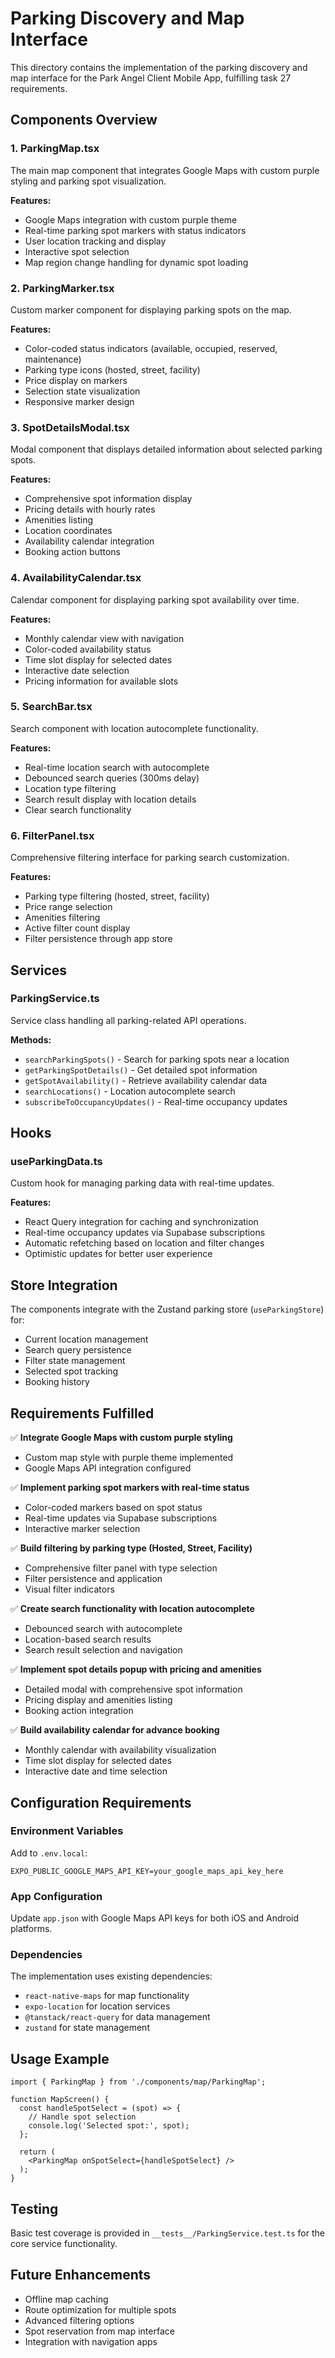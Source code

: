 # Parking Discovery and Map Interface

This directory contains the implementation of the parking discovery and map interface for the Park Angel Client Mobile App, fulfilling task 27 requirements.

## Components Overview

### 1. ParkingMap.tsx
The main map component that integrates Google Maps with custom purple styling and parking spot visualization.

**Features:**
- Google Maps integration with custom purple theme
- Real-time parking spot markers with status indicators
- User location tracking and display
- Interactive spot selection
- Map region change handling for dynamic spot loading

### 2. ParkingMarker.tsx
Custom marker component for displaying parking spots on the map.

**Features:**
- Color-coded status indicators (available, occupied, reserved, maintenance)
- Parking type icons (hosted, street, facility)
- Price display on markers
- Selection state visualization
- Responsive marker design

### 3. SpotDetailsModal.tsx
Modal component that displays detailed information about selected parking spots.

**Features:**
- Comprehensive spot information display
- Pricing details with hourly rates
- Amenities listing
- Location coordinates
- Availability calendar integration
- Booking action buttons

### 4. AvailabilityCalendar.tsx
Calendar component for displaying parking spot availability over time.

**Features:**
- Monthly calendar view with navigation
- Color-coded availability status
- Time slot display for selected dates
- Interactive date selection
- Pricing information for available slots

### 5. SearchBar.tsx
Search component with location autocomplete functionality.

**Features:**
- Real-time location search with autocomplete
- Debounced search queries (300ms delay)
- Location type filtering
- Search result display with location details
- Clear search functionality

### 6. FilterPanel.tsx
Comprehensive filtering interface for parking search customization.

**Features:**
- Parking type filtering (hosted, street, facility)
- Price range selection
- Amenities filtering
- Active filter count display
- Filter persistence through app store

## Services

### ParkingService.ts
Service class handling all parking-related API operations.

**Methods:**
- `searchParkingSpots()` - Search for parking spots near a location
- `getParkingSpotDetails()` - Get detailed spot information
- `getSpotAvailability()` - Retrieve availability calendar data
- `searchLocations()` - Location autocomplete search
- `subscribeToOccupancyUpdates()` - Real-time occupancy updates

## Hooks

### useParkingData.ts
Custom hook for managing parking data with real-time updates.

**Features:**
- React Query integration for caching and synchronization
- Real-time occupancy updates via Supabase subscriptions
- Automatic refetching based on location and filter changes
- Optimistic updates for better user experience

## Store Integration

The components integrate with the Zustand parking store (`useParkingStore`) for:
- Current location management
- Search query persistence
- Filter state management
- Selected spot tracking
- Booking history

## Requirements Fulfilled

✅ **Integrate Google Maps with custom purple styling**
- Custom map style with purple theme implemented
- Google Maps API integration configured

✅ **Implement parking spot markers with real-time status**
- Color-coded markers based on spot status
- Real-time updates via Supabase subscriptions
- Interactive marker selection

✅ **Build filtering by parking type (Hosted, Street, Facility)**
- Comprehensive filter panel with type selection
- Filter persistence and application
- Visual filter indicators

✅ **Create search functionality with location autocomplete**
- Debounced search with autocomplete
- Location-based search results
- Search result selection and navigation

✅ **Implement spot details popup with pricing and amenities**
- Detailed modal with comprehensive spot information
- Pricing display and amenities listing
- Booking action integration

✅ **Build availability calendar for advance booking**
- Monthly calendar with availability visualization
- Time slot display for selected dates
- Interactive date and time selection

## Configuration Requirements

### Environment Variables
Add to `.env.local`:
```
EXPO_PUBLIC_GOOGLE_MAPS_API_KEY=your_google_maps_api_key_here
```

### App Configuration
Update `app.json` with Google Maps API keys for both iOS and Android platforms.

### Dependencies
The implementation uses existing dependencies:
- `react-native-maps` for map functionality
- `expo-location` for location services
- `@tanstack/react-query` for data management
- `zustand` for state management

## Usage Example

```tsx
import { ParkingMap } from './components/map/ParkingMap';

function MapScreen() {
  const handleSpotSelect = (spot) => {
    // Handle spot selection
    console.log('Selected spot:', spot);
  };

  return (
    <ParkingMap onSpotSelect={handleSpotSelect} />
  );
}
```

## Testing

Basic test coverage is provided in `__tests__/ParkingService.test.ts` for the core service functionality.

## Future Enhancements

- Offline map caching
- Route optimization for multiple spots
- Advanced filtering options
- Spot reservation from map interface
- Integration with navigation apps